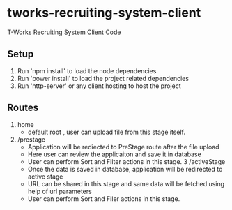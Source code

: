 # tworks-recruiting-system-client
T-Works Recruiting System Client Code

## Setup
1. Run 'npm install' to load the node dependencies
2. Run 'bower install' to load the project related dependencies
3. Run 'http-server' or any client hosting to host the project


## Routes
1. home 
    - default root , user can upload file from this stage itself.
2. /prestage 
    - Application will be rediected to PreStage route after the file upload
    - Here user can review the applicaiton and save it in database
    - User can perform Sort and Filter actions in this stage.
3 /activeStage 
    - Once the data is saved in database, application will be redirected to active stage
    - URL can be shared in this stage and same data will be fetched using help of url parameters
    - User can perform Sort and Filer actions in this stage.

